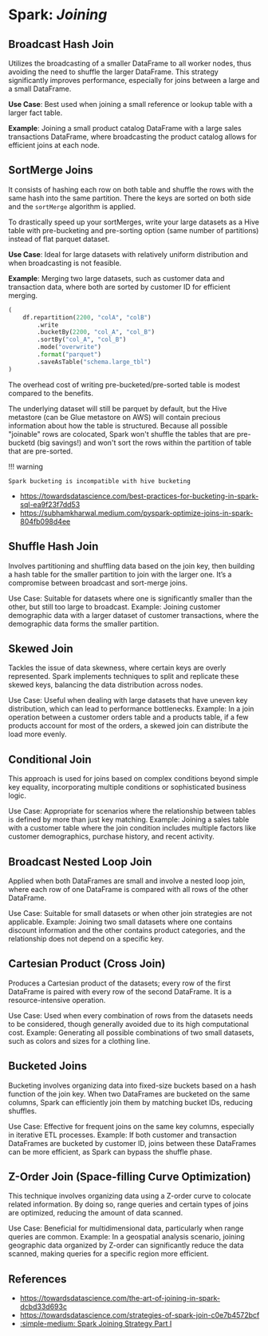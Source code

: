 # Spark: _Joining_

[](https://medium.com/@kerrache.massipssa/apache-spark-join-strategies-in-depth-171bf7fef4b0)

## Broadcast Hash Join

Utilizes the broadcasting of a smaller DataFrame to all worker nodes, thus avoiding
the need to shuffle the larger DataFrame. This strategy significantly improves
performance, especially for joins between a large and a small DataFrame.

**Use Case**: Best used when joining a small reference or lookup table with a larger fact table.

**Example**: Joining a small product catalog DataFrame with a large sales transactions
DataFrame, where broadcasting the product catalog allows for efficient joins at
each node.

## SortMerge Joins

It consists of hashing each row on both table and shuffle the rows with the same
hash into the same partition. There the keys are sorted on both side and the `sortMerge`
algorithm is applied.

To drastically speed up your sortMerges, write your large datasets as a Hive table
with pre-bucketing and pre-sorting option (same number of partitions) instead of
flat parquet dataset.

**Use Case**: Ideal for large datasets with relatively uniform distribution and
when broadcasting is not feasible.

**Example**: Merging two large datasets, such as customer data and transaction data,
where both are sorted by customer ID for efficient merging.

```python
(
    df.repartition(2200, "colA", "colB")
        .write
        .bucketBy(2200, "col_A", "col_B")
        .sortBy("col_A", "col_B")
        .mode("overwrite")
        .format("parquet")
        .saveAsTable("schema.large_tbl")
)
```

The overhead cost of writing pre-bucketed/pre-sorted table is modest compared to
the benefits.

The underlying dataset will still be parquet by default, but the Hive metastore
(can be Glue metastore on AWS) will contain precious information about how the
table is structured. Because all possible "joinable" rows are colocated, Spark
won't shuffle the tables that are pre-bucketd (big savings!) and won't sort the
rows within the partition of table that are pre-sorted.

!!! warning

    Spark bucketing is incompatible with hive bucketing

- https://towardsdatascience.com/best-practices-for-bucketing-in-spark-sql-ea9f23f7dd53
- https://subhamkharwal.medium.com/pyspark-optimize-joins-in-spark-804fb098d4ee

## Shuffle Hash Join

Involves partitioning and shuffling data based on the join key, then building a hash table for the smaller partition to join with the larger one. It’s a compromise between broadcast and sort-merge joins.

Use Case: Suitable for datasets where one is significantly smaller than the other, but still too large to broadcast.
Example: Joining customer demographic data with a larger dataset of customer transactions, where the demographic data forms the smaller partition.

## Skewed Join

Tackles the issue of data skewness, where certain keys are overly represented. Spark implements techniques to split and replicate these skewed keys, balancing the data distribution across nodes.

Use Case: Useful when dealing with large datasets that have uneven key distribution, which can lead to performance bottlenecks.
Example: In a join operation between a customer orders table and a products table, if a few products account for most of the orders, a skewed join can distribute the load more evenly.

## Conditional Join

This approach is used for joins based on complex conditions beyond simple key equality, incorporating multiple conditions or sophisticated business logic.

Use Case: Appropriate for scenarios where the relationship between tables is defined by more than just key matching.
Example: Joining a sales table with a customer table where the join condition includes multiple factors like customer demographics, purchase history, and recent activity.

## Broadcast Nested Loop Join

Applied when both DataFrames are small and involve a nested loop join, where each row of one DataFrame is compared with all rows of the other DataFrame.

Use Case: Suitable for small datasets or when other join strategies are not applicable.
Example: Joining two small datasets where one contains discount information and the other contains product categories, and the relationship does not depend on a specific key.

## Cartesian Product (Cross Join)

Produces a Cartesian product of the datasets; every row of the first DataFrame is paired with every row of the second DataFrame. It is a resource-intensive operation.

Use Case: Used when every combination of rows from the datasets needs to be considered, though generally avoided due to its high computational cost.
Example: Generating all possible combinations of two small datasets, such as colors and sizes for a clothing line.

## Bucketed Joins

Bucketing involves organizing data into fixed-size buckets based on a hash function of the join key. When two DataFrames are bucketed on the same columns, Spark can efficiently join them by matching bucket IDs, reducing shuffles.

Use Case: Effective for frequent joins on the same key columns, especially in iterative ETL processes.
Example: If both customer and transaction DataFrames are bucketed by customer ID, joins between these DataFrames can be more efficient, as Spark can bypass the shuffle phase.

## Z-Order Join (Space-filling Curve Optimization)

This technique involves organizing data using a Z-order curve to colocate related information. By doing so, range queries and certain types of joins are optimized, reducing the amount of data scanned.

Use Case: Beneficial for multidimensional data, particularly when range queries are common.
Example: In a geospatial analysis scenario, joining geographic data organized by Z-order can significantly reduce the data scanned, making queries for a specific region more efficient.

## References

- https://towardsdatascience.com/the-art-of-joining-in-spark-dcbd33d693c
- https://towardsdatascience.com/strategies-of-spark-join-c0e7b4572bcf
- [:simple-medium: Spark Joining Strategy Part I](https://medium.com/@patrickwork0001/spark-joining-strategy-part-1-1f9ca35dc87f)
